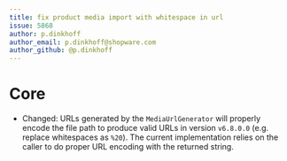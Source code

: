 ```yaml
---
title: fix product media import with whitespace in url
issue: 5868
author: p.dinkhoff
author_email: p.dinkhoff@shopware.com
author_github: @p.dinkhoff
---
```

# Core
* Changed: URLs generated by the `MediaUrlGenerator` will properly encode the file path to produce valid URLs in version `v6.8.0.0` (e.g. replace whitespaces as `%20`). The current implementation relies on the caller to do proper URL encoding with the returned string.
